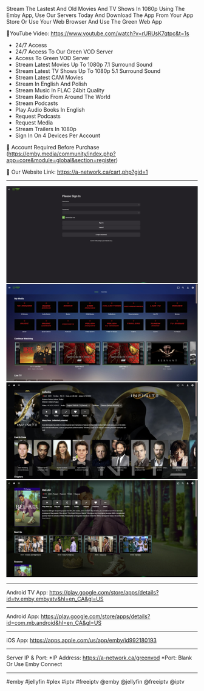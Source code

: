 Stream The Lastest And Old Movies And TV Shows In 1080p Using The Emby App, Use Our Servers Today And Download The App From Your App Store Or Use Your Web Browser And Use The Green Web App

🔶YouTube Video: https://www.youtube.com/watch?v=rURUsK7qtpc&t=1s

- 24/7 Access
- 24/7 Access To Our Green VOD Server
- Access To Green VOD Server
- Stream Latest Movies Up To 1080p 7.1 Surround Sound
- Stream Latest TV Shows Up To 1080p 5.1 Surround Sound
- Stream Latest ​CAM Movies
- Stream In English And Polish
- Stream Music In FLAC 24bit Quality
- Stream Radio From Around The World
- Stream Podcasts
- Play Audio Books In English
- Request Podcasts
- Request Media
- Stream Trailers In 1080p
- Sign In On 4 Devices Per Account

🔶 Account Required Before Purchase (https://emby.media/community/index.php?app=core&module=global&section=register)

🔶 Our Website Link: https://a-network.ca/cart.php?gid=1


__________________________________________________________________________________________________________________________________

![This is an image](https://github.com/media-a-server/emby/blob/main/1.jpg?raw=true)
![This is an image](https://github.com/media-a-server/emby/blob/main/2.jpg?raw=true)
![This is an image](https://github.com/media-a-server/emby/blob/main/3.jpg?raw=true)
![This is an image](https://github.com/media-a-server/emby/blob/main/4.jpg?raw=true)

__________________________________________________________________________________________________________________________________

Android TV App: https://play.google.com/store/apps/details?id=tv.emby.embyatv&hl=en_CA&gl=US
__________________________________________________________________________________________________________________________________
Android App: https://play.google.com/store/apps/details?id=com.mb.android&hl=en_CA&gl=US
__________________________________________________________________________________________________________________________________
iOS App: https://apps.apple.com/us/app/emby/id992180193

__________________________________________________________________________________________________________________________________

Server IP & Port: *IP Address: https://a-network.ca/greenvod  *Port: Blank   Or Use Emby Connect
__________________________________________________________________________________________________________________________________
#emby #jellyfin #plex #iptv #freeiptv @emby @jellyfin @freeiptv @iptv
